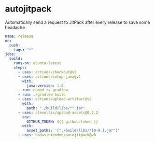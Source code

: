 # autojitpack

Automatically send a request to JitPack after every release to save some headache

```yaml
name: release
on: 
  push:
    tags: "*"
jobs:
  build:
    runs-on: ubuntu-latest
    steps:
      - uses: actions/checkout@v2
      - uses: actions/setup-java@v1
        with:
          java-version: 1.8
      - run: chmod +x gradlew
      - run: ./gradlew build
      - uses: actions/upload-artifact@v2
        with:
          path: "./build/libs/**.jar"
      - uses: alexellis/upload-assets@0.2.2
        env:
          GITHUB_TOKEN: ${{ github.token }}
        with:
          asset_paths: '["./build/libs/*[0-9.].jar"]'
      - uses: badasintended/autojitpack@v0
```

